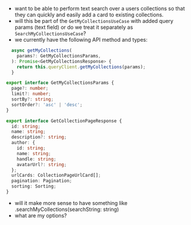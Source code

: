 - want to be able to perform text search over a users collections so that they can quickly and easily add a card to existing collections.
- will this be part of the `GetMyCollectionsUseCase` with added query params (text field) or do we treat it separately as `SearchMyCollectionsUseCase`?
- we currently have the following API method and types:

```typescript
  async getMyCollections(
    params?: GetMyCollectionsParams,
  ): Promise<GetMyCollectionsResponse> {
    return this.queryClient.getMyCollections(params);
  }

export interface GetMyCollectionsParams {
  page?: number;
  limit?: number;
  sortBy?: string;
  sortOrder?: 'asc' | 'desc';
}

export interface GetCollectionPageResponse {
  id: string;
  name: string;
  description?: string;
  author: {
    id: string;
    name: string;
    handle: string;
    avatarUrl?: string;
  };
  urlCards: CollectionPageUrlCard[];
  pagination: Pagination;
  sorting: Sorting;
}
```

- will it make more sense to have something like .searchMyCollections(searchString: string)
- what are my options?
